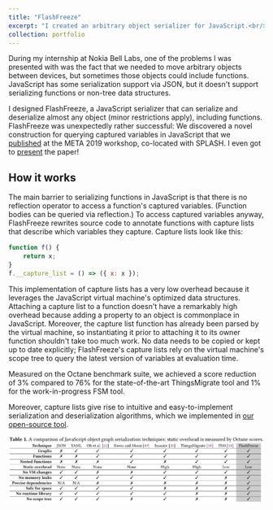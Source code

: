 ```yaml
---
title: "FlashFreeze"
excerpt: "I created an arbitrary object serializer for JavaScript.<br/>Part of my internship at Nokia Bell Labs.<br/><img style='width:500px;' src='/images/teaser-2019-flashfreeze.png'>"
collection: portfolio
---
```


During my internship at Nokia Bell Labs, one of the problems I was presented with was the fact that we needed to move arbitrary objects between devices, but sometimes those objects could include functions.
JavaScript has some serialization support via JSON, but it doesn't support serializing functions or non-tree data structures.

I designed FlashFreeze, a JavaScript serializer that can serialize and deserialize almost any object (minor restrictions apply), including functions.
FlashFreeze was unexpectedly rather successful: We discovered a novel construction for querying captured variables in JavaScript that we [published](/publication/2019-flashfreeze) at the META 2019 workshop, co-located with SPLASH.
I even got to [present](/talk/2019-flashfreeze) the paper!

## How it works

The main barrier to serializing functions in JavaScript is that there is no reflection operator to access a function's captured variables. (Function bodies can be queried via reflection.)
To access captured variables anyway, FlashFreeze rewrites source code to annotate functions with capture lists that describe which variables they capture.
Capture lists look like this:
```js
function f() {
    return x;
}
f.__capture_list = () => ({ x: x });
```

This implementation of capture lists has a very low overhead because it leverages the JavaScript virtual machine's optimized data structures.
Attaching a capture list to a function doesn't have a remarkably high overhead because adding a property to an object is commonplace in JavaScript.
Moreover, the capture list function has already been parsed by the virtual machine, so instantiating it prior to attaching it to its owner function shouldn't take too much work.
No data needs to be copied or kept up to date explicitly; FlashFreeze's capture lists rely on the virtual machine's scope tree to query the latest version of variables at evaluation time.

Measured on the Octane benchmark suite, we achieved a score reduction of 3% compared to 76% for the state-of-the-art ThingsMigrate tool and 1% for the work-in-progress FSM tool.

Moreover, capture lists give rise to intuitive and easy-to-implement serialization and deserialization algorithms,
which we implemented in [our open-source tool](https://github.com/nokia/ts-serialize-closures).

<img src='/images/teaser-2019-flashfreeze.png'>
